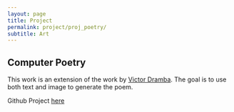 ```yaml
---
layout: page
title: Project
permalink: project/proj_poetry/
subtitle: Art
---
```


## Computer Poetry


This work is an extension of the work by [Victor Dramba](https://github.com/dvictor/lstm-poetry). The goal is to use both text and image to generate the poem. 

Github Project [here](https://github.com/kurtespinosa/compoetry)
